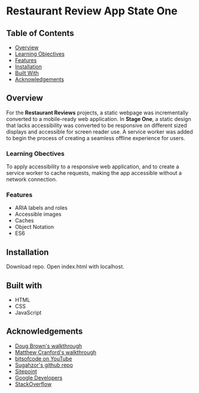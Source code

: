 # Restaurant Review App State One

## Table of Contents

* [Overview](#overview)
* [Learning Objectives](#learning-objectives)
* [Features](#features)
* [Installation](#installation)
* [Built With](#built-with)
* [Acknowledgements](#acknowledgements)

## Overview

For the **Restaurant Reviews** projects, a static webpage was incrementally converted to a mobile-ready web application. In **Stage One**, a static design that lacks accessibility was converted to be responsive on different sized displays and accessible for screen reader use. A service worker was added to begin the process of creating a seamless offline experience for users.

### Learning Obectives

To apply accessibility to a responsive web application, and to create a service worker to cache requests, making the app accessible without a network connection.

### Features

* ARIA labels and roles
* Accessible images
* Caches
* Object Notation
* ES6

## Installation

Download repo. Open index.html with localhost.

## Built with

* HTML
* CSS
* JavaScript

## Acknowledgements

* [Doug Brown's walkthrough](https://www.youtube.com/watch?v=92dtrNU1GQc)
* [Matthew Cranford's walkthrough](https://matthewcranford.com/category/blog-posts/walkthrough/restaurant-reviews-app/)
* [bitsofcode on YouTube](https://www.youtube.com/watch?v=BfL3pprhnms)
* [Sugahzor's github repo](https://github.com/Sugahzor)
* [Sitepoint](https://www.sitepoint.com/getting-started-with-service-workers/)
* [Google Developers](https://developers.google.com/web/fundamentals/primers/service-workers/)
* [StackOverflow](https://stackoverflow.com/questions/47160929/progressive-web-app-uncaught-in-promise-typeerror-failed-to-fetch?rq=1)
